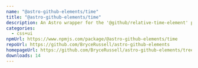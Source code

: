 ```yaml
---
name: "@astro-github-elements/time"
title: "@astro-github-elements/time"
description: An Astro wrapper for the '@github/relative-time-element' package
categories:
  - css+ui
npmUrl: https://www.npmjs.com/package/@astro-github-elements/time
repoUrl: https://github.com/BryceRussell/astro-github-elements
homepageUrl: https://github.com/BryceRussell/astro-github-elements/tree/main/packages/time#readme
downloads: 14
---
```


